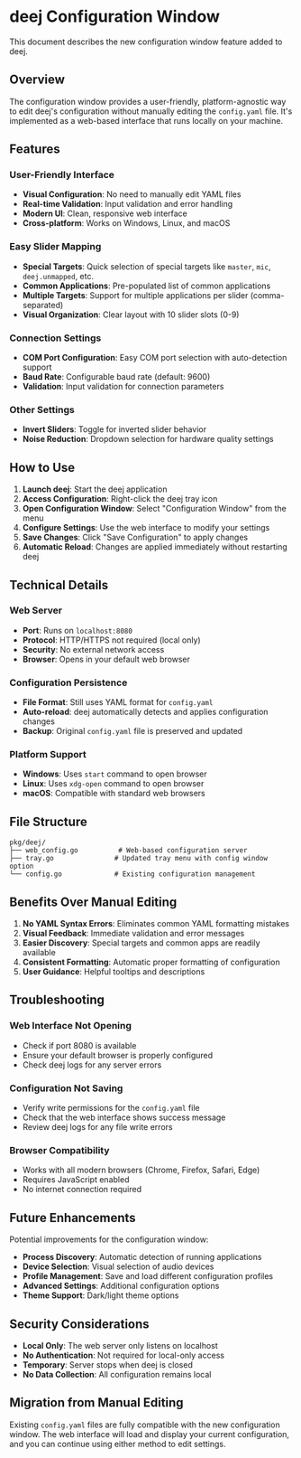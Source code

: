 # deej Configuration Window

This document describes the new configuration window feature added to deej.

## Overview

The configuration window provides a user-friendly, platform-agnostic way to edit deej's configuration without manually editing the `config.yaml` file. It's implemented as a web-based interface that runs locally on your machine.

## Features

### User-Friendly Interface
- **Visual Configuration**: No need to manually edit YAML files
- **Real-time Validation**: Input validation and error handling
- **Modern UI**: Clean, responsive web interface
- **Cross-platform**: Works on Windows, Linux, and macOS

### Easy Slider Mapping
- **Special Targets**: Quick selection of special targets like `master`, `mic`, `deej.unmapped`, etc.
- **Common Applications**: Pre-populated list of common applications
- **Multiple Targets**: Support for multiple applications per slider (comma-separated)
- **Visual Organization**: Clear layout with 10 slider slots (0-9)

### Connection Settings
- **COM Port Configuration**: Easy COM port selection with auto-detection support
- **Baud Rate**: Configurable baud rate (default: 9600)
- **Validation**: Input validation for connection parameters

### Other Settings
- **Invert Sliders**: Toggle for inverted slider behavior
- **Noise Reduction**: Dropdown selection for hardware quality settings

## How to Use

1. **Launch deej**: Start the deej application
2. **Access Configuration**: Right-click the deej tray icon
3. **Open Configuration Window**: Select "Configuration Window" from the menu
4. **Configure Settings**: Use the web interface to modify your settings
5. **Save Changes**: Click "Save Configuration" to apply changes
6. **Automatic Reload**: Changes are applied immediately without restarting deej

## Technical Details

### Web Server
- **Port**: Runs on `localhost:8080`
- **Protocol**: HTTP/HTTPS not required (local only)
- **Security**: No external network access
- **Browser**: Opens in your default web browser

### Configuration Persistence
- **File Format**: Still uses YAML format for `config.yaml`
- **Auto-reload**: deej automatically detects and applies configuration changes
- **Backup**: Original `config.yaml` file is preserved and updated

### Platform Support
- **Windows**: Uses `start` command to open browser
- **Linux**: Uses `xdg-open` command to open browser
- **macOS**: Compatible with standard web browsers

## File Structure

```
pkg/deej/
├── web_config.go          # Web-based configuration server
├── tray.go               # Updated tray menu with config window option
└── config.go             # Existing configuration management
```

## Benefits Over Manual Editing

1. **No YAML Syntax Errors**: Eliminates common YAML formatting mistakes
2. **Visual Feedback**: Immediate validation and error messages
3. **Easier Discovery**: Special targets and common apps are readily available
4. **Consistent Formatting**: Automatic proper formatting of configuration
5. **User Guidance**: Helpful tooltips and descriptions

## Troubleshooting

### Web Interface Not Opening
- Check if port 8080 is available
- Ensure your default browser is properly configured
- Check deej logs for any server errors

### Configuration Not Saving
- Verify write permissions for the `config.yaml` file
- Check that the web interface shows success message
- Review deej logs for any file write errors

### Browser Compatibility
- Works with all modern browsers (Chrome, Firefox, Safari, Edge)
- Requires JavaScript enabled
- No internet connection required

## Future Enhancements

Potential improvements for the configuration window:
- **Process Discovery**: Automatic detection of running applications
- **Device Selection**: Visual selection of audio devices
- **Profile Management**: Save and load different configuration profiles
- **Advanced Settings**: Additional configuration options
- **Theme Support**: Dark/light theme options

## Security Considerations

- **Local Only**: The web server only listens on localhost
- **No Authentication**: Not required for local-only access
- **Temporary**: Server stops when deej is closed
- **No Data Collection**: All configuration remains local

## Migration from Manual Editing

Existing `config.yaml` files are fully compatible with the new configuration window. The web interface will load and display your current configuration, and you can continue using either method to edit settings. 